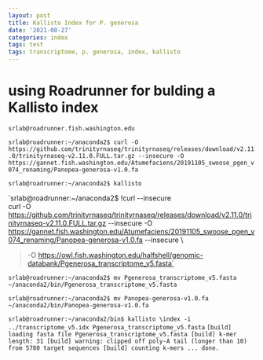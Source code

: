 ```yaml
---
layout: post
title: Kallisto Index for P. generosa
date: '2021-08-27'
categories: index
tags: test
tags: transcriptome, p. generosa, index, kallisto
---
```

# using Roadrunner for bulding a Kallisto index

```{bash}
srlab@roadrunner.fish.washington.edu
```

`srlab@roadrunner:~/anaconda2$ curl -O https://github.com/trinityrnaseq/trinityrnaseq/releases/download/v2.11.0/trinityrnaseq-v2.11.0.FULL.tar.gz --insecure -O https://gannet.fish.washington.edu/Atumefaciens/20191105_swoose_pgen_v074_renaming/Panopea-generosa-v1.0.fa`

`srlab@roadrunner:~/anaconda2$ kallisto`

`srlab@roadrunner:~/anaconda2$ !curl --insecure \
curl -O https://github.com/trinityrnaseq/trinityrnaseq/releases/download/v2.11.0/trinityrnaseq-v2.11.0.FULL.tar.gz --insecure -O https://gannet.fish.washington.edu/Atumefaciens/20191105_swoose_pgen_v074_renaming/Panopea-generosa-v1.0.fa  --insecure \
> -O https://owl.fish.washington.edu/halfshell/genomic-databank/Pgenerosa_transcriptome_v5.fasta`

`srlab@roadrunner:~/anaconda2$ mv Pgenerosa_transcriptome_v5.fasta ~/anaconda2/bin/Pgenerosa_transcriptome_v5.fasta`

`srlab@roadrunner:~/anaconda2$ mv Panopea-generosa-v1.0.fa ~/anaconda2/bin/Panopea-generosa-v1.0.fa`

`srlab@roadrunner:~/anaconda2/bin$ kallisto \index -i ../transcriptome_v5.idx Pgenerosa_transcriptome_v5.fasta`
`[build] loading fasta file Pgenerosa_transcriptome_v5.fasta
[build] k-mer length: 31
[build] warning: clipped off poly-A tail (longer than 10)
        from 5780 target sequences
[build] counting k-mers ... done.
`



